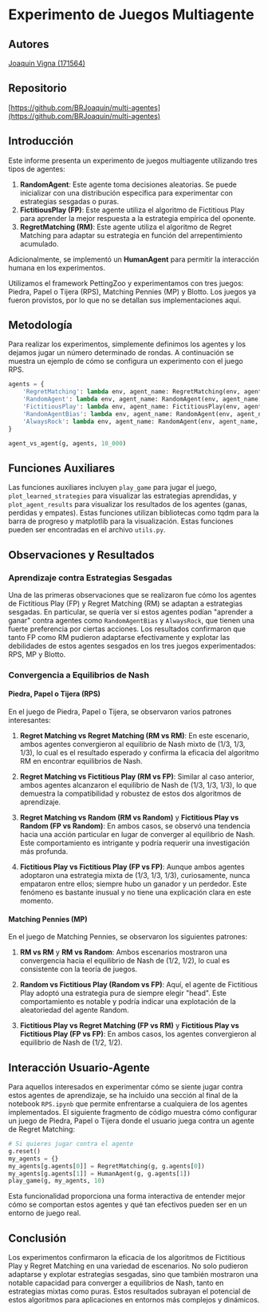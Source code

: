 # Experimento de Juegos Multiagente

## Autores

[Joaquin Vigna (171564)](https://github.com/BRJoaquin/)

## Repositorio

[https://github.com/BRJoaquin/multi-agentes](https://github.com/BRJoaquin/multi-agentes)

## Introducción

Este informe presenta un experimento de juegos multiagente utilizando tres tipos de agentes:

1. **RandomAgent**: Este agente toma decisiones aleatorias. Se puede inicializar con una distribución específica para experimentar con estrategias sesgadas o puras.
2. **FictitiousPlay (FP)**: Este agente utiliza el algoritmo de Fictitious Play para aprender la mejor respuesta a la estrategia empírica del oponente.
3. **RegretMatching (RM)**: Este agente utiliza el algoritmo de Regret Matching para adaptar su estrategia en función del arrepentimiento acumulado.

Adicionalmente, se implementó un **HumanAgent** para permitir la interacción humana en los experimentos.

Utilizamos el framework PettingZoo y experimentamos con tres juegos: Piedra, Papel o Tijera (RPS), Matching Pennies (MP) y Blotto. Los juegos ya fueron provistos, por lo que no se detallan sus implementaciones aquí.

## Metodología

Para realizar los experimentos, simplemente definimos los agentes y los dejamos jugar un número determinado de rondas. A continuación se muestra un ejemplo de cómo se configura un experimento con el juego RPS.

```python
agents = {
    'RegretMatching': lambda env, agent_name: RegretMatching(env, agent_name),
    'RandomAgent': lambda env, agent_name: RandomAgent(env, agent_name),
    'FictitiousPlay': lambda env, agent_name: FictitiousPlay(env, agent_name),
    'RandomAgentBias': lambda env, agent_name: RandomAgent(env, agent_name, initial=[0.2, 0.2, 0.6]),
    'AlwaysRock': lambda env, agent_name: RandomAgent(env, agent_name, initial=[1, 0, 0]),
}

agent_vs_agent(g, agents, 10_000)
```

## Funciones Auxiliares

Las funciones auxiliares incluyen `play_game` para jugar el juego, `plot_learned_strategies` para visualizar las estrategias aprendidas, y `plot_agent_results` para visualizar los resultados de los agentes (ganas, perdidas y empates). 
Estas funciones utilizan bibliotecas como tqdm para la barra de progreso y matplotlib para la visualización. Estas funciones pueden ser encontradas en el archivo `utils.py`.

## Observaciones y Resultados

### Aprendizaje contra Estrategias Sesgadas

Una de las primeras observaciones que se realizaron fue cómo los agentes de Fictitious Play (FP) y Regret Matching (RM) se adaptan a estrategias sesgadas. En particular, se quería ver si estos agentes podían "aprender a ganar" contra agentes como `RandomAgentBias` y `AlwaysRock`, que tienen una fuerte preferencia por ciertas acciones. Los resultados confirmaron que tanto FP como RM pudieron adaptarse efectivamente y explotar las debilidades de estos agentes sesgados en los tres juegos experimentados: RPS, MP y Blotto.

### Convergencia a Equilibrios de Nash

#### Piedra, Papel o Tijera (RPS)

En el juego de Piedra, Papel o Tijera, se observaron varios patrones interesantes:

1. **Regret Matching vs Regret Matching (RM vs RM)**: En este escenario, ambos agentes convergieron al equilibrio de Nash mixto de (1/3, 1/3, 1/3), lo cual es el resultado esperado y confirma la eficacia del algoritmo RM en encontrar equilibrios de Nash.

2. **Regret Matching vs Fictitious Play (RM vs FP)**: Similar al caso anterior, ambos agentes alcanzaron el equilibrio de Nash de (1/3, 1/3, 1/3), lo que demuestra la compatibilidad y robustez de estos dos algoritmos de aprendizaje.

3. **Regret Matching vs Random (RM vs Random)** y **Fictitious Play vs Random (FP vs Random)**: En ambos casos, se observó una tendencia hacia una acción particular en lugar de converger al equilibrio de Nash. Este comportamiento es intrigante y podría requerir una investigación más profunda.

4. **Fictitious Play vs Fictitious Play (FP vs FP)**: Aunque ambos agentes adoptaron una estrategia mixta de (1/3, 1/3, 1/3), curiosamente, nunca empataron entre ellos; siempre hubo un ganador y un perdedor. Este fenómeno es bastante inusual y no tiene una explicación clara en este momento.

#### Matching Pennies (MP)

En el juego de Matching Pennies, se observaron los siguientes patrones:

1. **RM vs RM** y **RM vs Random**: Ambos escenarios mostraron una convergencia hacia el equilibrio de Nash de (1/2, 1/2), lo cual es consistente con la teoría de juegos.

2. **Random vs Fictitious Play (Random vs FP)**: Aquí, el agente de Fictitious Play adoptó una estrategia pura de siempre elegir "head". Este comportamiento es notable y podría indicar una explotación de la aleatoriedad del agente Random.

3. **Fictitious Play vs Regret Matching (FP vs RM)** y **Fictitious Play vs Fictitious Play (FP vs FP)**: En ambos casos, los agentes convergieron al equilibrio de Nash de (1/2, 1/2).


## Interacción Usuario-Agente

Para aquellos interesados en experimentar cómo se siente jugar contra estos agentes de aprendizaje, se ha incluido una sección al final de la notebook `RPS.ipynb` que permite enfrentarse a cualquiera de los agentes implementados. El siguiente fragmento de código muestra cómo configurar un juego de Piedra, Papel o Tijera donde el usuario juega contra un agente de Regret Matching:

```python
# Si quieres jugar contra el agente
g.reset()
my_agents = {}
my_agents[g.agents[0]] = RegretMatching(g, g.agents[0])
my_agents[g.agents[1]] = HumanAgent(g, g.agents[1])
play_game(g, my_agents, 10)
```

Esta funcionalidad proporciona una forma interactiva de entender mejor cómo se comportan estos agentes y qué tan efectivos pueden ser en un entorno de juego real.



## Conclusión

Los experimentos confirmaron la eficacia de los algoritmos de Fictitious Play y Regret Matching en una variedad de escenarios. No solo pudieron adaptarse y explotar estrategias sesgadas, sino que también mostraron una notable capacidad para converger a equilibrios de Nash, tanto en estrategias mixtas como puras. Estos resultados subrayan el potencial de estos algoritmos para aplicaciones en entornos más complejos y dinámicos.
